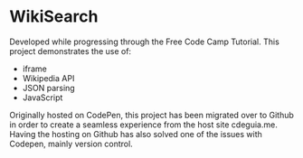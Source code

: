 # WikiSearch
Developed while progressing through the Free Code Camp Tutorial.
This project demonstrates the use of:
+ iframe
+ Wikipedia API
+ JSON parsing
+ JavaScript

Originally hosted on CodePen, this project has been migrated over to Github in order to create a seamless experience from the host site cdeguia.me.
Having the hosting on Github has also solved one of the issues with Codepen, mainly version control.
